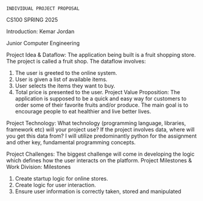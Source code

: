                                                                                               INDIVIDUAL PROJECT PROPOSAL
CS100
SPRING 2025

Introduction:
Kemar Jordan

Junior Computer Engineering

Project Idea & Dataflow:
The application being built is a fruit shopping store. The project is called a fruit shop.
The dataflow involves:
1. The user is greeted to the online system.
2. User is given a list of available items.
3. User selects the items they want to buy.
4. Total price is presented to the user.
Project Value Proposition:
The application is supposed to be a quick and easy way for customers to order some of their
favorite fruits and/or produce. The main goal is to encourage people to eat healthier and live
better lives.


Project Technology:
What technology (programming language, libraries, framework etc) will your project use?
If the project involves data, where will you get this data from?
I will utilize predominantly python for the assignment and other key, fundamental programming
concepts.


Project Challenges:
The biggest challenge will come in developing the logic which defines how the user interacts on
the platform.
Project Milestones & Work Division:
Milestones
1) Create startup logic for online stores.
2) Create logic for user interaction.
3) Ensure user information is correctly taken, stored and manipulated
